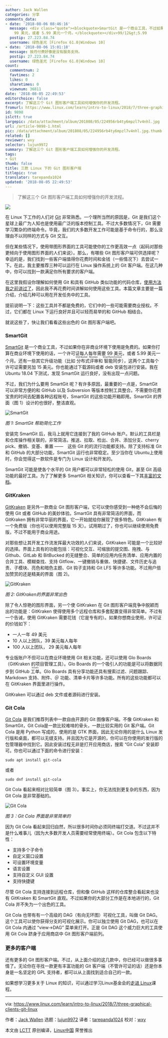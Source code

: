 ```yaml
---
author: Jack Wallen
categories: 分享
comments_data:
- date: '2018-08-06 08:46:16'
  message: <div class="quote"><blockquote>SmartGit 是一个商业工具，不过如果你在非商业环境下使用是免费的。如果你打算在商业环境下使用的话，一个许可证每人每年需要
    99 美元，或者 5.99 美元一个月。</blockquote></div>99/12&gt;5.99
  postip: 27.223.84.74
  username: 绿色圣光 [Firefox 61.0|Windows 10]
- date: '2018-08-06 15:01:18'
  message: 按月付费好像是没有服务支持。
  postip: 27.223.84.74
  username: 绿色圣光 [Firefox 61.0|Windows 10]
count:
  commentnum: 2
  favtimes: 2
  likes: 0
  sharetimes: 0
  viewnum: 36811
date: '2018-08-05 22:49:53'
editorchoice: false
excerpt: 了解这三个 Git 图形客户端工具如何增强你的开发流程。
fromurl: https://www.linux.com/learn/intro-to-linux/2018/7/three-graphical-clients-git-linux
id: 9898
islctt: true
largepic: /data/attachment/album/201808/05/224956rb4ty6mpzl7v4nhl.jpg
url: /article-9898-1.html
pic: /data/attachment/album/201808/05/224956rb4ty6mpzl7v4nhl.jpg.thumb.jpg
related: []
reviewer: wxy
selector: lujun9972
summary: 了解这三个 Git 图形客户端工具如何增强你的开发流程。
tags:
- Git
thumb: false
title: 三款 Linux 下的 Git 图形客户端
titlepic: true
translator: tarepanda1024
updated: '2018-08-05 22:49:53'
---
```



> 
> 了解这三个 Git 图形客户端工具如何增强你的开发流程。
> 
> 
> 


![](/data/attachment/album/201808/05/224956rb4ty6mpzl7v4nhl.jpg)


在 Linux 下工作的人们对 [Git](https://git-scm.com/) 非常熟悉。一个理所当然的原因是，Git 是我们这个星球上最广为人知也是使用最广泛的版本控制工具。不过大多数情况下，Git 需要学习繁杂的终端命令。毕竟，我们的大多数开发工作可能是基于命令行的，那么没理由不以同样的方式与 Git 交互。


但在某些情况下，使用带图形界面的工具可能使你的工作更高效一点（起码对那些更倾向于使用图形界面的人们来说）。那么，有哪些 Git 图形客户端可供选择呢？幸运的是，我们找到一些客户端值得你花费时间和金钱（一些情况下）去尝试一下。在此，我主要推荐三种可以运行在 Linux 操作系统上的 Git 客户端。在这几种中，你可以找到一款满足你所有要求的客户端。


在这里我假设你理解如何使用 Git 和具有 GitHub 类似功能的代码仓库，[使用方法我之前讲过了](https://www.linux.com/learn/intro-to-linux/2018/7/introduction-using-git)，因此我不再花费时间讲解如何使用这些工具。本篇文章主要是一篇介绍，介绍几种可以用在开发任务中的工具。


提前说明一下：这些工具并不都是免费的，它们中的一些可能需要商业授权。不过，它们都在 Linux 下运行良好并且可以轻而易举的和 GitHub 相结合。


就说这些了，快让我们看看这些出色的 Git 图形客户端吧。


### SmartGit


[SmartGit](https://www.syntevo.com/smartgit/) 是一个商业工具，不过如果你在非商业环境下使用是免费的。如果你打算在商业环境下使用的话，一个许可证每人每年需要 99 美元，或者 5.99 美元一个月。还有一些其它升级功能（比如<ruby> 分布式评审 <rt>  Distributed Reviews </rt></ruby>和<ruby> 智能同步 <rt>  SmartSynchronize </rt></ruby>），这两个工具每个许可证需要另加 15 美元。你也能通过下载源码或者 deb 安装包进行安装。我在 Ubuntu 18.04 下测试，发现 SmartGit 运行良好，没有出现一点问题。


不过，我们为什么要用 SmartGit 呢？有许多原因，最重要的一点是，SmartGit 可以非常方便的和 GitHub 以及 Subversion 等版本控制工具整合。不需要你花费宝贵的时间去配置各种远程账号，SmartGit 的这些功能开箱即用。SmartGit 的界面（图 1）设计的也很好，整洁直观。


![SmartGit](/data/attachment/album/201808/05/224958vsmuxu64eh5eu5se.jpg "SmartGit")


*图 1: SmartGit 帮助简化工作*


安装完 SmartGit 后，我马上就用它连接到了我的 GitHub 账户。默认的工具栏是和仓库操作相关联的，非常简洁。推送、拉取、检出、合并、添加分支、cherry pick、撤销、变基、重置 ——　这些 Git 的的流行功能都支持。除了支持标准 Git 和 GitHub 的大部分功能，SmartGit 运行也非常稳定。至少当你在 Ubuntu上使用时，你会觉得这一款软件是专门为 Linux 设计和开发的。


SmartGit 可能是使各个水平的 Git 用户都可以非常轻松的使用 Git，甚至 Git 高级功能的最好工具。为了了解更多 SmartGit 相关知识，你可以查看一下其[丰富的文档](http://www.syntevo.com/doc/display/SG/Manual)。


### GitKraken


[GitKraken](https://www.gitkraken.com/) 是另外一款商业 Git 图形客户端，它可以使你感受到一种绝不会后悔的使用 Git 或者 GitHub 的美妙体验。SmartGit 具有非常简洁的界面，而 GitKraken 拥有非常华丽的界面，它一开始就给你展现了很多特色。GitKraken 有一个免费版（你也可以使用完整版 15 天）。试用期过了，你也可以继续使用免费版，不过不能用于商业用途。


对那些想让其开发工作流发挥最大功效的人们来说，GitKraken 可能是一个比较好的选择。界面上具有的功能包括：可视化交互、可缩放的提交图、拖拽、与 Github、GitLab 和 BitBucked 的无缝整合、简单的应用内任务清单、应用内置的合并工具、模糊查找、支持 Gitflow、一键撤销与重做、快捷键、文件历史与追责、子模块、亮色和暗色主题、Git 钩子支持和 Git LFS 等许多功能。不过用户倍加赞赏的还是精美的界面（图 2)。


![GitKraken](/data/attachment/album/201808/05/224959yf9819vvh917jcy2.jpg "GitKraken")


*图 2: GitKraken的界面非常出色*


除了令人惊艳的图形界面，另一个使 GitKraken 在 Git 图形客户端竞争中脱颖而出的功能是：GitKraken 使得使用多个远程仓库和多套配置变得非常简单。不过有一个告诫，使用 GitKraken 需要花钱（它是专有的）。如果你想商业使用，许可证的价钱如下：


* 一人一年 49 美元
* 10 人以上团队，39 美元每人每年
* 100 人以上团队， 29 美元每人每年


专业版账户不但可以在商业环境使用 Git 相关功能，还可以使用 Glo Boards（GitKraken 的项目管理工具）。Glo Boards 的一个吸引人的功能是可以将数据同步到 GitHub <ruby> 工单 <rt>  Issues </rt></ruby>。Glo Boards 具有分享功能还具有搜索过滤、问题跟踪、Markdown 支持、附件、＠ 功能、清单卡片等许多功能。所有的这些功能都可以在 GitKraken 界面里进行操作。


GitKraken 可以通过 deb 文件或者源码进行安装。


### Git Cola


[Git Cola](https://git-cola.github.io/) 是我们推荐列表中一款自由开源的 Git 图像客户端。不像 GitKraken 和 SmartGit，Git Cola是一款比较难啃的骨头，一款比较实用的 Git 客户端。Git Cola 是用 Python 写成的，使用的是 GTK 界面，因此无论你用的是什么 Linux 发行版和桌面，都可以无缝支持。并且因为它是开源的，你可以在你使用的发行版的包管理器中找到它。因此安装过程无非是打开应用商店，搜索 “Git Cola” 安装即可。你也可以通过下面的命令进行安装：



```
sudo apt install git-cola

```

或者



```
sudo dnf install git-cola

```

Git Cola 看起来相对比较简单（图 3）。事实上，你无法找到更复杂的东西，因为 Git Cola 是非常基础的。


![Git Cola](/data/attachment/album/201808/05/225000faujge12h0ruy2v8.jpg "Git Cola")


*图 3：Git Cola 界面是非常简单的*


因为 Git Cola 看起来回归自然，所以很多时间你必须同终端打交道。不过这并不是什么难事儿（因为大多数开发人员需要经常使用终端）。Git Cola 包含以下特性：


* 支持多个子命令
* 自定义窗口设置
* 可设置环境变量
* 语言设置
* 支持自定义 GUI 设置
* 支持快捷键


尽管 Git Cola 支持连接到远程仓库，但和像 GitHub 这样的仓库整合看起来也没有 GitKraken 和 SmartGit 直观。不过如果你的大部分工作是在本地进行的，Git Cola 并不失为一个出色的工具。


Git Cola 也带有有一个高级的 DAG（有向无环图）可视化工具，叫做 Git DAG。这个工具可以使你获得分支的可视化展示。你可以独立使用 Git DAG，也可以在 Git Cola 内通过 “view->DAG” 菜单来打开。正是 Git DAG 这个威力巨大的工具使用 Git Cola 跻身于应用商店中 Git 图形客户端前列。


### 更多的客户端


还有更多的 Git 图形客户端。不过，从上面介绍的这几款中，你已经可以做很多事情了。无论你在寻找一款更有丰富功能的 Git 客户端（不管许可证的话）还是你本身是一名坚定的 GPL 支持者，都可以从上面找到适合自己的一款。


如果想学习更多关于 Linux 的知识，可以通过学习Linux基金会的[走进 Linux](https://training.linuxfoundation.org/linux-courses/system-administration-training/introduction-to-linux)课程。




---


via: <https://www.linux.com/learn/intro-to-linux/2018/7/three-graphical-clients-git-linux>


作者：[Jack Wallen](https://www.linux.com/users/jlwallen) 选题：[lujun9972](https://github.com/lujun9972) 译者：[tarepanda1024](https://github.com/tarepanda1024) 校对：[wxy](https://github.com/wxy)


本文由 [LCTT](https://github.com/LCTT/TranslateProject) 原创编译，[Linux中国](https://linux.cn/) 荣誉推出
